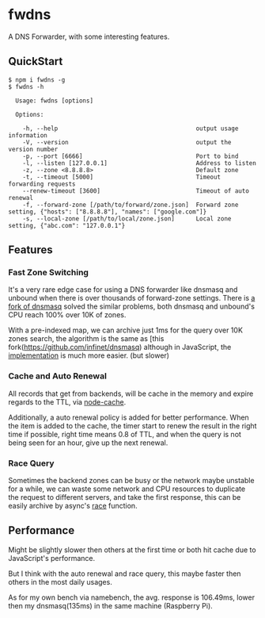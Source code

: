 # fwdns

A DNS Forwarder, with some interesting features.

## QuickStart

```
$ npm i fwdns -g
$ fwdns -h

  Usage: fwdns [options]

  Options:

    -h, --help                                       output usage information
    -V, --version                                    output the version number
    -p, --port [6666]                                Port to bind
    -l, --listen [127.0.0.1]                         Address to listen
    -z, --zone <8.8.8.8>                             Default zone
    -t, --timeout [5000]                             Timeout forwarding requests
    --renew-timeout [3600]                           Timeout of auto renewal
    -f, --forward-zone [/path/to/forward/zone.json]  Forward zone setting, {"hosts": ["8.8.8.8"], "names": ["google.com"]}
    -s, --local-zone [/path/to/local/zone.json]      Local zone setting, {"abc.com": "127.0.0.1"}
```

## Features

### Fast Zone Switching

It's a very rare edge case for using a DNS forwarder like dnsmasq and unbound
when there is over thousands of forward-zone settings. There is [a fork of
dnsmasq](https://github.com/infinet/dnsmasq) solved the similar problems,
both dnsmasq and unbound's CPU reach 100% over 10K of zones.

With a pre-indexed map, we can archive just 1ms for the query over 10K zones
search, the algorithm is the same as [this fork(https://github.com/infinet/dnsmasq)
although in JavaScript, the [implementation](https://github.com/yyfrankyy/fwdns/blob/master/zone.js)
is much more easier. (but slower)

### Cache and Auto Renewal

All records that get from backends, will be cache in the memory and expire
regards to the TTL, via [node-cache](https://github.com/ptarjan/node-cache).

Additionally, a auto renewal policy is added for better performance. When the
item is added to the cache, the timer start to renew the result in the right
time if possible, right time means 0.8 of TTL, and when the query is not being
seen for an hour, give up the next renewal.

### Race Query

Sometimes the backend zones can be busy or the network maybe unstable for a
while, we can waste some network and CPU resources to duplicate the request to
different servers, and take the first response, this can be easily archive by
async's [race](caolan.github.io/async/docs.html#race) function.

## Performance

Might be slightly slower then others at the first time or both hit cache due to
JavaScript's performance.

But I think with the auto renewal and race query, this maybe faster then others
in the most daily usages.

As for my own bench via namebench, the avg. response is 106.49ms, lower then my
dnsmasq(135ms) in the same machine (Raspberry Pi).
